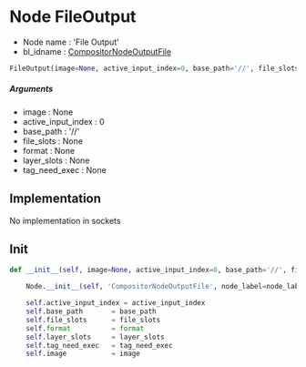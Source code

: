 # Node FileOutput

- Node name : 'File Output'
- bl_idname : [CompositorNodeOutputFile](https://docs.blender.org/api/current/bpy.types.CompositorNodeOutputFile.html)


``` python
FileOutput(image=None, active_input_index=0, base_path='//', file_slots=None, format=None, layer_slots=None, tag_need_exec=None, node_label=None, node_color=None)
```
##### Arguments

- image : None
- active_input_index : 0
- base_path : '//'
- file_slots : None
- format : None
- layer_slots : None
- tag_need_exec : None

## Implementation

No implementation in sockets

## Init

``` python
def __init__(self, image=None, active_input_index=0, base_path='//', file_slots=None, format=None, layer_slots=None, tag_need_exec=None, node_label=None, node_color=None):

    Node.__init__(self, 'CompositorNodeOutputFile', node_label=node_label, node_color=node_color)

    self.active_input_index = active_input_index
    self.base_path       = base_path
    self.file_slots      = file_slots
    self.format          = format
    self.layer_slots     = layer_slots
    self.tag_need_exec   = tag_need_exec
    self.image           = image
```
